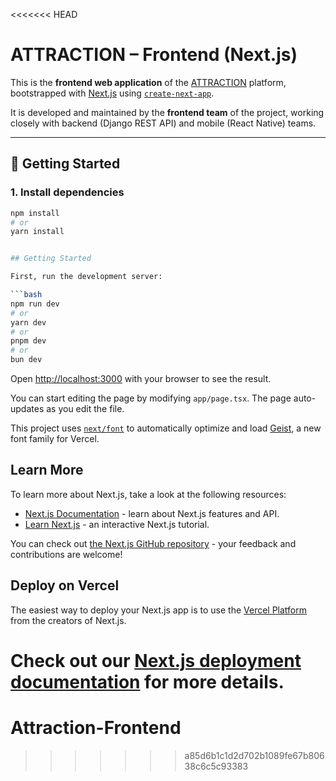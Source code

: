 <<<<<<< HEAD
# ATTRACTION – Frontend (Next.js)

This is the **frontend web application** of the [ATTRACTION](https://github.com/your-org/maas-attraction) platform, bootstrapped with [Next.js](https://nextjs.org) using [`create-next-app`](https://nextjs.org/docs/app/api-reference/cli/create-next-app).

It is developed and maintained by the **frontend team** of the project, working closely with backend (Django REST API) and mobile (React Native) teams.

---

## 🔧 Getting Started

### 1. Install dependencies

````bash
npm install
# or
yarn install


## Getting Started

First, run the development server:

```bash
npm run dev
# or
yarn dev
# or
pnpm dev
# or
bun dev
````

Open [http://localhost:3000](http://localhost:3000) with your browser to see the result.

You can start editing the page by modifying `app/page.tsx`. The page auto-updates as you edit the file.

This project uses [`next/font`](https://nextjs.org/docs/app/building-your-application/optimizing/fonts) to automatically optimize and load [Geist](https://vercel.com/font), a new font family for Vercel.

## Learn More

To learn more about Next.js, take a look at the following resources:

- [Next.js Documentation](https://nextjs.org/docs) - learn about Next.js features and API.
- [Learn Next.js](https://nextjs.org/learn) - an interactive Next.js tutorial.

You can check out [the Next.js GitHub repository](https://github.com/vercel/next.js) - your feedback and contributions are welcome!

## Deploy on Vercel

The easiest way to deploy your Next.js app is to use the [Vercel Platform](https://vercel.com/new?utm_medium=default-template&filter=next.js&utm_source=create-next-app&utm_campaign=create-next-app-readme) from the creators of Next.js.

Check out our [Next.js deployment documentation](https://nextjs.org/docs/app/building-your-application/deploying) for more details.
=======
# Attraction-Frontend
>>>>>>> a85d6b1c1d2d702b1089fe67b80638c6c5c93383
